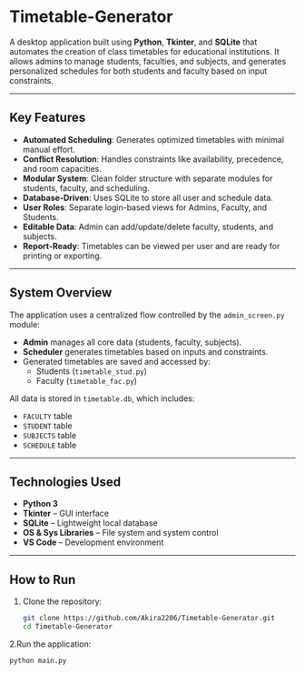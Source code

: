 # Timetable-Generator
A desktop application built using **Python**, **Tkinter**, and **SQLite** that automates the creation of class timetables for educational institutions. It allows admins to manage students, faculties, and subjects, and generates personalized schedules for both students and faculty based on input constraints.

---

## Key Features
- **Automated Scheduling**: Generates optimized timetables with minimal manual effort.
- **Conflict Resolution**: Handles constraints like availability, precedence, and room capacities.
- **Modular System**: Clean folder structure with separate modules for students, faculty, and scheduling.
- **Database-Driven**: Uses SQLite to store all user and schedule data.
- **User Roles**: Separate login-based views for Admins, Faculty, and Students.
- **Editable Data**: Admin can add/update/delete faculty, students, and subjects.
- **Report-Ready**: Timetables can be viewed per user and are ready for printing or exporting.

---

## System Overview
The application uses a centralized flow controlled by the `admin_screen.py` module:
- **Admin** manages all core data (students, faculty, subjects).
- **Scheduler** generates timetables based on inputs and constraints.
- Generated timetables are saved and accessed by:
  - Students (`timetable_stud.py`)
  - Faculty (`timetable_fac.py`)

All data is stored in `timetable.db`, which includes:
- `FACULTY` table
- `STUDENT` table
- `SUBJECTS` table
- `SCHEDULE` table

---

## Technologies Used
- **Python 3**
- **Tkinter** – GUI interface
- **SQLite** – Lightweight local database
- **OS & Sys Libraries** – File system and system control
- **VS Code** – Development environment

---

## How to Run

1. Clone the repository:
   ```bash
   git clone https://github.com/Akira2206/Timetable-Generator.git
   cd Timetable-Generator
2.Run the application: 
   ```
   python main.py
